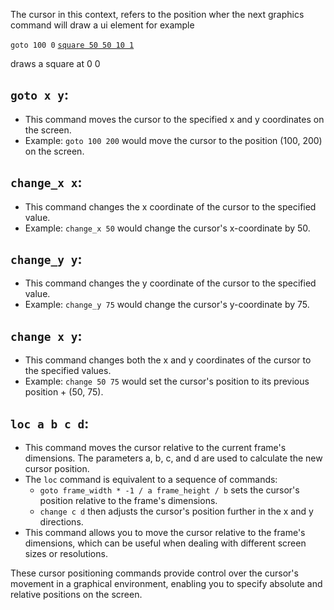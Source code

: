 The cursor in this context, refers to the position wher the next graphics command will draw a ui element
for example

`goto 100 0`
[`square 50 50 10 1`](https://github.com/Mistium/Origin-OS/blob/main/Websites/origin.web/docs/osl/ui.md#main-ui-elements)

draws a square at 0 0

## `goto x y`:

- This command moves the cursor to the specified x and y coordinates on the screen.
- Example: `goto 100 200` would move the cursor to the position (100, 200) on the screen.

## `change_x x`:

- This command changes the x coordinate of the cursor to the specified value.
- Example: `change_x 50` would change the cursor's x-coordinate by 50.

## `change_y y`:

- This command changes the y coordinate of the cursor to the specified value.
- Example: `change_y 75` would change the cursor's y-coordinate by 75.

## `change x y`:

- This command changes both the x and y coordinates of the cursor to the specified values.
- Example: `change 50 75` would set the cursor's position to its previous position + (50, 75).

## `loc a b c d`:

- This command moves the cursor relative to the current frame's dimensions. The parameters a, b, c, and d are used to calculate the new cursor position.
- The `loc` command is equivalent to a sequence of commands:
  - `goto frame_width * -1 / a frame_height / b` sets the cursor's position relative to the frame's dimensions.
  - `change c d` then adjusts the cursor's position further in the x and y directions.
- This command allows you to move the cursor relative to the frame's dimensions, which can be useful when dealing with different screen sizes or resolutions.

These cursor positioning commands provide control over the cursor's movement in a graphical environment, enabling you to specify absolute and relative positions on the screen.
